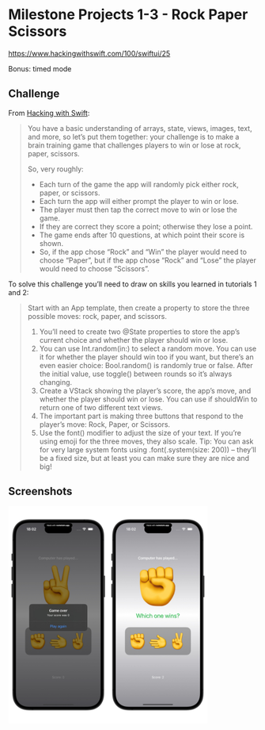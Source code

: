# Milestone Projects 1-3 - Rock Paper Scissors

https://www.hackingwithswift.com/100/swiftui/25

Bonus: timed mode

## Challenge

From [Hacking with Swift](https://www.hackingwithswift.com/guide/ios-swiftui/2/3/challenge):
>You have a basic understanding of arrays, state, views, images, text, and more, so let’s put them together: your challenge is to make a brain training game that challenges players to win or lose at rock, paper, scissors.
>
>So, very roughly:
>
>- Each turn of the game the app will randomly pick either rock, paper, or scissors.
>- Each turn the app will either prompt the player to win or lose.
>- The player must then tap the correct move to win or lose the game.
>- If they are correct they score a point; otherwise they lose a point.
>- The game ends after 10 questions, at which point their score is shown.
>- So, if the app chose “Rock” and “Win” the player would need to choose “Paper”, but if the app chose “Rock” and “Lose” the player would need to choose “Scissors”.
>
To solve this challenge you’ll need to draw on skills you learned in tutorials 1 and 2:

>Start with an App template, then create a property to store the three possible moves: rock, paper, and scissors.
>1. You’ll need to create two @State properties to store the app’s current choice and whether the player should win or lose.
>2. You can use Int.random(in:) to select a random move. You can use it for whether the player should win too if you want, but there’s an even easier choice: Bool.random() is randomly true or false. After the initial value, use toggle() between rounds so it’s always changing.
>3. Create a VStack showing the player’s score, the app’s move, and whether the player should win or lose. You can use if shouldWin to return one of two different text views.
>4. The important part is making three buttons that respond to the player’s move: Rock, Paper, or Scissors.
>5. Use the font() modifier to adjust the size of your text. If you’re using emoji for the three moves, they also scale. Tip: You can ask for very large system fonts using .font(.system(size: 200)) – they’ll be a fixed size, but at least you can make sure they are nice and big!

## Screenshots

<img src="https://github.com/bashubb/100-days-of-swiftUI/blob/main/04-Milestone-Projects1-3/screenshots/milestone1_screen1.jpeg" width="40%"><img src="https://github.com/bashubb/100-days-of-swiftUI/blob/main/04-Milestone-Projects1-3/screenshots/milestone1_screen2.jpeg" width="40%">
